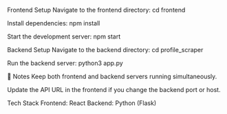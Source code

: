 
Frontend Setup Navigate to the frontend directory: cd frontend

Install dependencies: npm install

Start the development server: npm start

Backend Setup Navigate to the backend directory: cd profile_scraper

Run the backend server: python3 app.py

📌 Notes Keep both frontend and backend servers running simultaneously.

Update the API URL in the frontend if you change the backend port or host.

Tech Stack Frontend: React Backend: Python (Flask)
